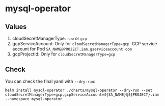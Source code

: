 # mysql-operator

## Values

1. cloudSecretManagerType: `raw` or `gcp`
1. gcpServiceAccount: Only for `cloudSecretManagerType=gcp`. GCP service account for Pod `SA_NAME@PROJECT.iam.gserviceaccount.com`
1. gcpProjectId: Only for `cloudSecretManagerType=gcp`

## Check

You can check the final yaml with `--dry-run`:

```
helm install mysql-operator ./charts/mysql-operator --dry-run --set cloudSecretManagerType=gcp,gcpServiceAccount=${SA_NAME}@${PROJECT}.iam.gserviceaccount.com,gcpProjectId=$PROJECT --namespace mysql-operator
```
